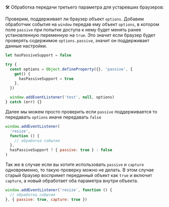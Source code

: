 🛠 Обработка передачи третьего параметра для устаревших браузеров:

Проверим, поддерживает ли браузер объект `options`. Добавим обработчик события на `window` передав ему объект `options`, в котором поле `passive` при попытке доступа к нему будет менять ранее установленную переменную на `true`. Это значит если браузер будет проверять содержимое `options.passive`, значит он поддерживает данные настройки.

```js
let hasPassiveSupport = false

try {
  const options = Object.defineProperty({}, 'passive', {
    get() {
      hasPassiveSupport = true
    },
  })

  window.addEventListener('test', null, options)
} catch (err) {}
```

Далее мы можем просто проверить если `passive` поддерживается то передавать `options` иначе передавать `false`

```js
window.addEventListener(
  'resize',
  function () {
    // обработка события
  },
  hasPassiveSupport ? { passive: true } : false
)
```

Так же в случае если вы хотите использовать `passive` и `capture` одновременно, то такую проверку можно не делать.
В этом случае старый браузер воспримет переданный объект как `true` и включит `capture`, а новый обработает оба параметра внутри объекта.

```js
window.addEventListener('resize', function () {
  // обработка события
}, { passive: true, capture: true })
```
